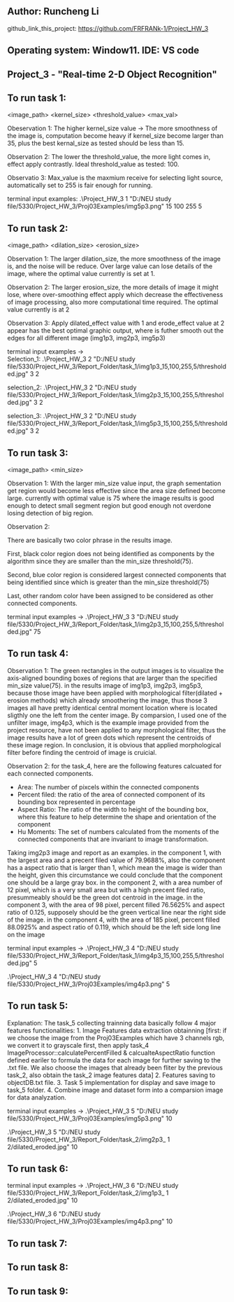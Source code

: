 ## Author: Runcheng Li
github_link_this_project: https://github.com/FRFRANk-1/Project_HW_3

## Operating system: Window11. IDE: VS code

## Project_3 - "Real-time 2-D Object Recognition"

## To run task 1: 
<image_path> <kernel_size> <threshold_value> <max_val>

Obeservation 1: The higher kernel_size value -> The more smoothness of the image is, computation become heavy if kernel_size become larger than 35, plus the best kernal_size as tested should be less than 15.

Observation 2: The lower the threshold_value, the more light comes in, effect apply contrastly. Ideal threshold_value as tested: 100.

Observatio 3: Max_value is the maxmium receive for selecting light source, automatically set to 255 is fair enough for running.

terminal input examples: .\Project_HW_3 1 "D:/NEU study file/5330/Project_HW_3/Proj03Examples/img5p3.png" 15 100 255 5

## To run task 2:
<image_path> <dilation_size> <erosion_size>

Observation 1: The larger dilation_size, the more smoothness of the image is, and the noise will be reduce. Over large value can lose details of the image, where the optimal value currently is set at 1.

Observation 2: The larger erosion_size, the more details of image it might lose, where over-smoothing effect apply which decrease the effectiveness of image processing, also more computational time required. The optimal value currently is at 2

Observation 3: Apply dilated_effect value with 1 and erode_effect value at 2 appear has the best optimal graphic output, where is futher smooth out the edges for all different image (img1p3, img2p3, img5p3)

terminal input examples ->  
Selection_1: .\Project_HW_3 2 "D:/NEU study file/5330/Project_HW_3/Report_Folder/task_1/img1p3_15,100,255,5/thresholded.jpg" 3 2

selection_2: .\Project_HW_3 2 "D:/NEU study file/5330/Project_HW_3/Report_Folder/task_1/img2p3_15,100,255,5/thresholded.jpg" 3 2
 
selection_3: .\Project_HW_3 2 "D:/NEU study file/5330/Project_HW_3/Report_Folder/task_1/img5p3_15,100,255,5/thresholded.jpg" 3 2

## To run task 3:
<image_path> <min_size>

Observation 1: With the larger min_size value input, the graph sementation get region would become less effective since the area size defined become large. currently with optimal value is 75 where the image results is good enough to detect small segment region but good enough not overdone losing detection of big region. 

Observation 2: 

There are basically two color phrase in the results image.

First, black color region does not being identified as components by the algorithm since they are smaller than the min_size threshold(75).

Second, blue color region is considered largest connected components that being identified since which is greater than the min_size threshold(75)
 
Last, other random color have been assigned to be considered as other connected components.

terminal input examples -> .\Project_HW_3 3 "D:/NEU study file/5330/Project_HW_3/Report_Folder/task_1/img2p3_15,100,255,5/thresholded.jpg" 75

## To run task 4:

Observation 1: The green rectangles in the output images is to visualize the axis-aligned bounding boxes of regions that are larger than the specified min_size value(75).
in the results image of img1p3, img2p3, img5p3, because those image have been applied with morphological filter(dilated + erosion methods) which already smoothering the image, thus those 3 images all have pretty identical central moment location where is located sligthly one the left from the center image. By comparsion, I used one of the unfilter image, img4p3, which is the example image provided from the project resource, have not been applied to any morphological filter, thus the image results have a lot of green dots which represent the centroids of these image region. In conclusion, it is obvious that applied morphological filter before finding the centroid of image is cruicial.

Observation 2: 
for the task_4, here are the following features calcuated for each connected components.
- Area: The number of pixcels within the connected components
- Percent filed: the ratio of the area of connected component of its bounding box represented in percentage
- Aspect Ratio: The ratio of the width to height of the bounding box, where this feature to help determine the shape and orientation of the component
- Hu Moments: The set of numbers calculated from the moments of the connected components that are invariant to image transformation.

Taking img2p3 image and report as an examples.
in the component 1, with the largest area and a precent filed value of 79.9688%, also the component has a aspect ratio that is larger than 1, which mean the image is wider than the height, given this circumstance we could conclude that the component one should be a large gray box.
in the component 2, with a area number of 12 pixel, which is a very small area but with a high precent filed ratio, presummeably should be the green dot centroid in the image.
in the component 3, with the area of 98 pixel, percent filled 76.5625% and aspect ratio of 0.125, supposely should be the green vertical line near the right side of the image.
in the component 4, with the area of 185 pixel, percent filled 88.0925% and aspect ratio of 0.119, which should be the left side long line on the image

terminal input examples -> 
.\Project_HW_3 4 "D:/NEU study file/5330/Project_HW_3/Report_Folder/task_1/img4p3_15,100,255,5/thresholded.jpg" 5

.\Project_HW_3 4 "D:/NEU study file/5330/Project_HW_3/Proj03Examples/img4p3.png" 5

## To run task 5:

Explanation: The task_5 collecting trainning data basically follow 4 major features functionalities: 1. Image Features data extraction obtainning [first: if we choose the image from the Proj03Examples which have 3 channels rgb, we convert it to grayscale first, then apply task_4 ImageProcessor::calculatePercentFilled & calcualteAspectRatio function defined eariler to formula the data for each image for further saving to the .txt file. We also choose the images that already been fliter by the previous task_2, also obtain the task_2 image features data] 2. Features saving to objectDB.txt file. 3. Task 5 implementation for display and save image to task_5 folder. 4. Combine image and dataset form into a comparsion image for data analyzation.

terminal input examples ->
.\Project_HW_3 5 "D:/NEU study file/5330/Project_HW_3/Proj03Examples/img5p3.png" 10

.\Project_HW_3 5 "D:/NEU study file/5330/Project_HW_3/Report_Folder/task_2/img2p3_ 1 2/dilated_eroded.jpg" 10

## To run task 6:

terminal input examples -> 
.\Project_HW_3 6 "D:/NEU study file/5330/Project_HW_3/Report_Folder/task_2/img1p3_ 1 2/dilated_eroded.jpg" 10

.\Project_HW_3 6 "D:/NEU study file/5330/Project_HW_3/Proj03Examples/img4p3.png" 10

## To run task 7:


## To run task 8:

## To run task 9: